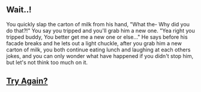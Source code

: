 ## Wait..!

You quickly slap the carton of milk from his hand, "What the- Why did you do that?!" You say you tripped and you'll grab him a new one. "Yea right you tripped buddy, You better get me a new one or else..." He says before his facade breaks and he lets out a light chuckle, after you grab him a new carton of milk, you both continue eating lunch and laughing at each others jokes, and you can only wonder what have happened if you didn't stop him, but let's not think too much on it.

## [Try Again?](README.md)
